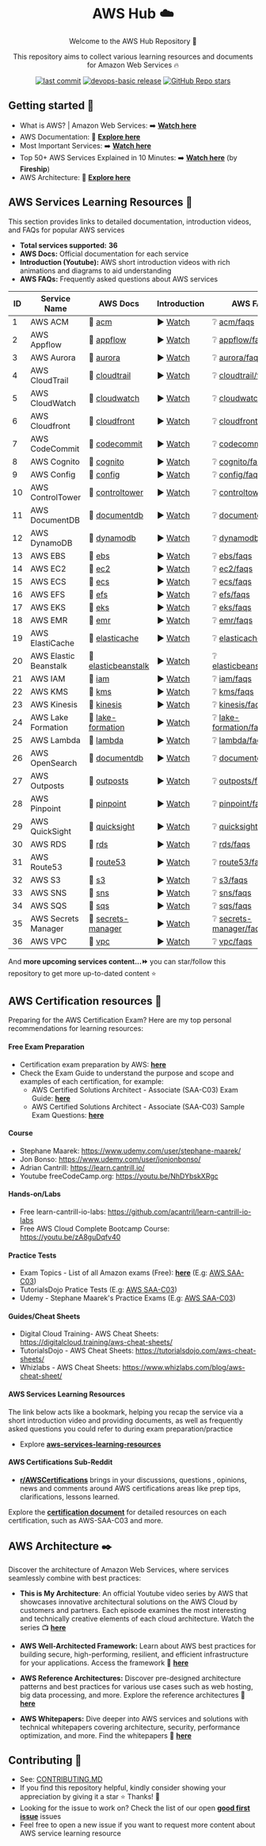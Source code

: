 <h1 align="center">AWS Hub ☁️</h1>

<p align="center">Welcome to the AWS Hub Repository 👋</p>
<p align="center">This repository aims to collect various learning resources and documents for Amazon Web Services 🔥</p>

<p align="center">
<a href="https://img.shields.io/github/last-commit/tungbq/AWS-LearningResource/main"><img alt="last commit" src="https://img.shields.io/github/last-commit/tungbq/AWS-LearningResource/main" /></a>
<a href="https://github.com/tungbq/AWS-LearningResource/releases"><img alt="devops-basic release" src="https://img.shields.io/github/release/tungbq/AWS-LearningResource.svg" /></a>
<a href="https://github.com/tungbq/AWS-LearningResource/stargazers"><img alt="GitHub Repo stars" src="https://img.shields.io/github/stars/tungbq/AWS-LearningResource"/></a>

</p>

## Getting started 🚀

- What is AWS? | Amazon Web Services: ➡️ [**Watch here**](https://youtu.be/a9__D53WsUs)
- AWS Documentation: 📖 [**Explore here**](https://docs.aws.amazon.com)
- Most Important Services: ➡️ [**Watch here**](https://youtu.be/FDEpdNdFglI)
- Top 50+ AWS Services Explained in 10 Minutes: ➡️ [**Watch here**](https://youtu.be/JIbIYCM48to) (by **Fireship**)
- AWS Architecture: 📖 [**Explore here**](https://aws.amazon.com/architecture)

<!-- Learning-Resource-Begin -->
<!-- Do not edit the above line manually -->
## AWS Services Learning Resources 📘
This section provides links to detailed documentation, introduction videos, and FAQs for popular AWS services
- **Total services supported:** **36**
- **AWS Docs:** Official documentation for each service
- **Introduction (Youtube):** AWS short introduction videos with rich animations and diagrams to aid understanding
- **AWS FAQs:** Frequently asked questions about AWS services

| ID | Service Name | AWS Docs | Introduction | AWS FAQs |
|----|--------------|----------|--------------|----------|
| 1 | AWS ACM | 📖 [acm](https://docs.aws.amazon.com/acm) | ▶️ [Watch](https://youtu.be/Nk77te-cksQ) | ❔ [acm/faqs](https://aws.amazon.com/certificate-manager/faqs/)|
| 2 | AWS Appflow | 📖 [appflow](https://docs.aws.amazon.com/appflow/index.html) | ▶️ [Watch](https://youtu.be/6NSxo5syl40) | ❔ [appflow/faqs](https://aws.amazon.com/appflow/faqs/)|
| 3 | AWS Aurora | 📖 [aurora](https://docs.aws.amazon.com/AmazonRDS/latest/AuroraUserGuide) | ▶️ [Watch](https://youtu.be/FzxqIdIZ9wc) | ❔ [aurora/faqs](https://aws.amazon.com/rds/aurora/faqs/)|
| 4 | AWS CloudTrail | 📖 [cloudtrail](https://docs.aws.amazon.com/cloudtrail/) | ▶️ [Watch](https://youtu.be/mXQSnbc9jMs) | ❔ [cloudtrail/faqs](https://aws.amazon.com/cloudtrail/faqs/)|
| 5 | AWS CloudWatch | 📖 [cloudwatch](https://docs.aws.amazon.com/cloudwatch/) | ▶️ [Watch](https://youtu.be/a4dhoTQCyRA) | ❔ [cloudwatch/faqs](https://aws.amazon.com/cloudwatch/faqs/)|
| 6 | AWS Cloudfront | 📖 [cloudfront](https://docs.aws.amazon.com/cloudfront) | ▶️ [Watch](https://youtu.be/AT-nHW3_SVI) | ❔ [cloudfront/faqs](null)|
| 7 | AWS CodeCommit | 📖 [codecommit](https://docs.aws.amazon.com/codecommit) | ▶️ [Watch](https://youtu.be/46PRLMW8otg) | ❔ [codecommit/faqs](https://aws.amazon.com/codecommit/faqs/)|
| 8 | AWS Cognito | 📖 [cognito](https://docs.aws.amazon.com/cognito/) | ▶️ [Watch](https://youtu.be/vqAirwfYgrY) | ❔ [cognito/faqs](https://aws.amazon.com/cognito/faqs/)|
| 9 | AWS Config | 📖 [config](https://docs.aws.amazon.com/config/) | ▶️ [Watch](https://youtu.be/MJDuAvNEv64) | ❔ [config/faqs](https://aws.amazon.com/config/faqs/)|
| 10 | AWS ControlTower  | 📖 [controltower](https://docs.aws.amazon.com/controltower) | ▶️ [Watch](https://youtu.be/eOBq__h4OJ4) | ❔ [controltower/faqs](https://aws.amazon.com/controltower/faqs/)|
| 11 | AWS DocumentDB | 📖 [documentdb](https://docs.aws.amazon.com/documentdb/) | ▶️ [Watch](https://youtu.be/tkzDp9T8V-k) | ❔ [documentdb/faqs](https://aws.amazon.com/documentdb/faqs/)|
| 12 | AWS DynamoDB | 📖 [dynamodb](https://docs.aws.amazon.com/dynamodb/) | ▶️ [Watch](https://youtu.be/sI-zciHAh-4) | ❔ [dynamodb/faqs](https://aws.amazon.com/dynamodb/faqs/)|
| 13 | AWS EBS | 📖 [ebs](https://docs.aws.amazon.com/ebs/) | ▶️ [Watch](https://youtu.be/77qLAl-lRpo) | ❔ [ebs/faqs](https://aws.amazon.com/ebs/faqs/)|
| 14 | AWS EC2 | 📖 [ec2](https://docs.aws.amazon.com/ec2/) | ▶️ [Watch](https://youtu.be/TsRBftzZsQo) | ❔ [ec2/faqs](https://aws.amazon.com/ec2/faqs/)|
| 15 | AWS ECS | 📖 [ecs](https://docs.aws.amazon.com/ecs/) | ▶️ [Watch](https://youtu.be/FnFvpIsBrog) | ❔ [ecs/faqs](https://aws.amazon.com/ecs/faqs/)|
| 16 | AWS EFS | 📖 [efs](https://docs.aws.amazon.com/efs/) | ▶️ [Watch](https://youtu.be/6ZIPBC78U0s) | ❔ [efs/faqs](https://aws.amazon.com/efs/faq/)|
| 17 | AWS EKS | 📖 [eks](https://docs.aws.amazon.com/eks/) | ▶️ [Watch](https://youtu.be/E956xeOt050) | ❔ [eks/faqs](https://aws.amazon.com/eks/faqs/)|
| 18 | AWS EMR | 📖 [emr](https://docs.aws.amazon.com/emr/) | ▶️ [Watch](https://youtu.be/QuwaBOESGiU) | ❔ [emr/faqs](https://aws.amazon.com/emr/faqs/)|
| 19 | AWS ElastiCache | 📖 [elasticache](https://docs.aws.amazon.com/elasticache/) | ▶️ [Watch](https://youtu.be/GoNsuTqeMto) | ❔ [elasticache/faqs](https://aws.amazon.com/elasticache/faqs/)|
| 20 | AWS Elastic Beanstalk | 📖 [elasticbeanstalk](https://aws.amazon.com/elasticbeanstalk/) | ▶️ [Watch](https://youtu.be/uiM1xzOX8Qg) | ❔ [elasticbeanstalk/faqs](https://aws.amazon.com/elasticbeanstalk/faqs/)|
| 21 | AWS IAM | 📖 [iam](https://docs.aws.amazon.com/iam/) | ▶️ [Watch](https://youtu.be/SXSqhTn2DuE) | ❔ [iam/faqs](https://aws.amazon.com/iam/faqs/)|
| 22 | AWS KMS | 📖 [kms](https://docs.aws.amazon.com/kms) | ▶️ [Watch](https://youtu.be/8Z0wsE2HoSo) | ❔ [kms/faqs](https://aws.amazon.com/kms/faqs/)|
| 23 | AWS Kinesis | 📖 [kinesis](https://docs.aws.amazon.com/kinesis/index.html) | ▶️ [Watch](https://youtu.be/MbEfiX4sMXc) | ❔ [kinesis/faqs](https://aws.amazon.com/kinesis/faqs/)|
| 24 | AWS Lake Formation | 📖 [lake-formation](https://aws.amazon.com/lake-formation/) | ▶️ [Watch](https://youtu.be/uVF73MXYay8) | ❔ [lake-formation/faqs](https://aws.amazon.com/lake-formation/faqs/)|
| 25 | AWS Lambda | 📖 [lambda](https://docs.aws.amazon.com/lambda/index.html) | ▶️ [Watch](https://youtu.be/eOBq__h4OJ4) | ❔ [lambda/faqs](https://aws.amazon.com/lambda/faqs/)|
| 26 | AWS OpenSearch | 📖 [documentdb](https://aws.amazon.com/opensearch-service/) | ▶️ [Watch](https://youtu.be/cZHB7KBubWs) | ❔ [documentdb/faqs](https://aws.amazon.com/opensearch-service/faqs/)|
| 27 | AWS Outposts | 📖 [outposts](https://docs.aws.amazon.com/outposts/index.html) | ▶️ [Watch](https://youtu.be/ppG2FFB0mMQ) | ❔ [outposts/faqs](https://aws.amazon.com/outposts/faqs/)|
| 28 | AWS Pinpoint | 📖 [pinpoint](https://aws.amazon.com/pinpoint/) | ▶️ [Watch](https://youtu.be/qJF1pErxqKQ) | ❔ [pinpoint/faqs](https://aws.amazon.com/pinpoint/faqs/)|
| 29 | AWS QuickSight | 📖 [quicksight](https://docs.aws.amazon.com/quicksight/) | ▶️ [Watch](https://youtu.be/2V1bHRLRG-w) | ❔ [quicksight/faqs](https://aws.amazon.com/quicksight/faqs/)|
| 30 | AWS RDS | 📖 [rds](https://docs.aws.amazon.com/rds) | ▶️ [Watch](https://youtu.be/a4dhoTQCyRA) | ❔ [rds/faqs](https://aws.amazon.com/rds/faqs/)|
| 31 | AWS Route53 | 📖 [route53](https://docs.aws.amazon.com/route53) | ▶️ [Watch](https://youtu.be/RGWgfhZByAI) | ❔ [route53/faqs](https://aws.amazon.com/route53/faqs/)|
| 32 | AWS S3 | 📖 [s3](https://docs.aws.amazon.com/s3) | ▶️ [Watch](https://youtu.be/77lMCiiMilo) | ❔ [s3/faqs](https://aws.amazon.com/s3/faqs/)|
| 33 | AWS SNS | 📖 [sns](https://docs.aws.amazon.com/sns/) | ▶️ [Watch](https://youtu.be/8BEwZnUIZfw) | ❔ [sns/faqs](https://aws.amazon.com/sns/faqs/)|
| 34 | AWS SQS | 📖 [sqs](https://docs.aws.amazon.com/sqs/) | ▶️ [Watch](https://youtu.be/Mw1NVpJsOZc) | ❔ [sqs/faqs](https://aws.amazon.com/sqs/faqs/)|
| 35 | AWS Secrets Manager | 📖 [secrets-manager](https://aws.amazon.com/secrets-manager/) | ▶️ [Watch](https://youtu.be/-9nOyaM3kZk) | ❔ [secrets-manager/faqs](https://aws.amazon.com/secrets-manager/faqs/)|
| 36 | AWS VPC | 📖 [vpc](https://docs.aws.amazon.com/vpc/) | ▶️ [Watch](https://youtu.be/hiKPPy584Mg) | ❔ [vpc/faqs](https://aws.amazon.com/vpc/faqs/)|

And **more upcoming services content...⏩** you can star/follow this repository to get more up-to-dated content ⭐
<!-- Do not edit the below line manually -->
<!-- Learning-Resource-End -->

## AWS Certification resources 💯

Preparing for the AWS Certification Exam? Here are my top personal recommendations for learning resources:

#### Free Exam Preparation

- Certification exam preparation by AWS: [**here**](https://aws.amazon.com/certification/certification-prep/)
- Check the Exam Guide to understand the purpose and scope and examples of each certification, for example:
  - AWS Certified Solutions Architect - Associate (SAA-C03) Exam Guide: [**here**](https://d1.awsstatic.com/training-and-certification/docs-sa-assoc/AWS-Certified-Solutions-Architect-Associate_Exam-Guide.pdf)
  - AWS Certified Solutions Architect - Associate (SAA-C03) Sample Exam Questions: [**here**](https://d1.awsstatic.com/training-and-certification/docs-sa-assoc/AWS-Certified-Solutions-Architect-Associate_Sample-Questions.pdf)

#### Course

- Stephane Maarek: https://www.udemy.com/user/stephane-maarek/
- Jon Bonso: https://www.udemy.com/user/jonjonbonso/
- Adrian Cantrill: https://learn.cantrill.io/
- Youtube freeCodeCamp.org: https://youtu.be/NhDYbskXRgc

#### Hands-on/Labs

- Free learn-cantrill-io-labs: https://github.com/acantril/learn-cantrill-io-labs
- Free AWS Cloud Complete Bootcamp Course: https://youtu.be/zA8guDqfv40

#### Practice Tests

- Exam Topics - List of all Amazon exams (Free): [**here**](https://www.examtopics.com/exams/amazon/) (E.g: [AWS SAA-C03](https://www.examtopics.com/exams/amazon/aws-certified-solutions-architect-associate-saa-c03/))
- TutorialsDojo Pratice Tests (E.g: [AWS SAA-C03](https://portal.tutorialsdojo.com/courses/aws-certified-solutions-architect-associate-practice-exams/))
- Udemy - Stephane Maarek's Practice Exams (E.g: [AWS SAA-C03](https://www.udemy.com/course/practice-exams-aws-certified-solutions-architect-associate))

#### Guides/Cheat Sheets

- Digital Cloud Training- AWS Cheat Sheets: https://digitalcloud.training/aws-cheat-sheets/
- TutorialsDojo - AWS Cheat Sheets: https://tutorialsdojo.com/aws-cheat-sheets/
- Whizlabs - AWS Cheat Sheets: https://www.whizlabs.com/blog/aws-cheat-sheet/

#### AWS Services Learning Resources

The link below acts like a bookmark, helping you recap the service via a short introduction video and providing documents, as well as frequently asked questions you could refer to during exam preparation/practice

- Explore [**aws-services-learning-resources**](https://github.com/tungbq/AWSHub/blob/main/README.md#aws-services-learning-resources-)

#### AWS Certifications Sub-Reddit

- [**r/AWSCertifications**](https://www.reddit.com/r/AWSCertifications/) brings in your discussions, questions , opinions, news and comments around AWS certifications areas like prep tips, clarifications, lessons learned.

Explore the [**certification document**](./certification/) for detailed resources on each certification, such as AWS-SAA-C03 and more.

## AWS Architecture ✒️

Discover the architecture of Amazon Web Services, where services seamlessly combine with best practices:

- **This is My Architecture**: An official Youtube video series by AWS that showcases innovative architectural solutions on the AWS Cloud by customers and partners. Each episode examines the most interesting and technically creative elements of each cloud architecture. Watch the series 📺 [**here**](https://youtube.com/playlist?list=PLhr1KZpdzukdeX8mQ2qO73bg6UKQHYsHb)

- **AWS Well-Architected Framework:** Learn about AWS best practices for building secure, high-performing, resilient, and efficient infrastructure for your applications. Access the framework 📖 [**here**](https://aws.amazon.com/architecture/well-architected/)

- **AWS Reference Architectures:** Discover pre-designed architecture patterns and best practices for various use cases such as web hosting, big data processing, and more. Explore the reference architectures 📖 [**here**](https://aws.amazon.com/architecture/)

- **AWS Whitepapers:** Dive deeper into AWS services and solutions with technical whitepapers covering architecture, security, performance optimization, and more. Find the whitepapers 📖 [**here**](https://aws.amazon.com/whitepapers/)

## Contributing 👋

- See: [CONTRIBUTING.MD](./CONTRIBUTING.md)
- If you find this repository helpful, kindly consider showing your appreciation by giving it a star ⭐ Thanks! 💖
- Looking for the issue to work on? Check the list of our open [**good first issue**](https://github.com/tungbq/AWS-LearningResource/labels/good%20first%20issue) issues
- Feel free to open a new issue if you want to request more content about AWS service learning resource

